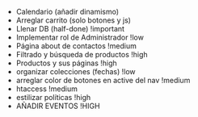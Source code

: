 - Calendario (añadir dinamismo)
- Arreglar carrito (solo botones y js)
- Llenar DB (half-done) !important
- Implementar rol de Administrador !low
- Página about de contactos !medium
- Filtrado y búsqueda de productos !high
- Productos y sus páginas !high
- organizar colecciones (fechas) !low
- arreglar color de botones en active del nav !medium
- htaccess !medium
- estilizar políticas !high
- AÑADIR EVENTOS !HIGH